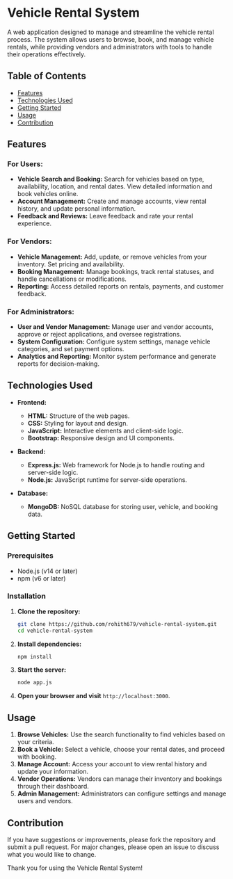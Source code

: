 # Vehicle Rental System

A web application designed to manage and streamline the vehicle rental process. The system allows users to browse, book, and manage vehicle rentals, while providing vendors and administrators with tools to handle their operations effectively.

## Table of Contents

- [Features](#features)
- [Technologies Used](#technologies-used)
- [Getting Started](#getting-started)
- [Usage](#usage)
- [Contribution](#contribution)

## Features

### For Users:
- **Vehicle Search and Booking:** Search for vehicles based on type, availability, location, and rental dates. View detailed information and book vehicles online.
- **Account Management:** Create and manage accounts, view rental history, and update personal information.
- **Feedback and Reviews:** Leave feedback and rate your rental experience.

### For Vendors:
- **Vehicle Management:** Add, update, or remove vehicles from your inventory. Set pricing and availability.
- **Booking Management:** Manage bookings, track rental statuses, and handle cancellations or modifications.
- **Reporting:** Access detailed reports on rentals, payments, and customer feedback.

### For Administrators:
- **User and Vendor Management:** Manage user and vendor accounts, approve or reject applications, and oversee registrations.
- **System Configuration:** Configure system settings, manage vehicle categories, and set payment options.
- **Analytics and Reporting:** Monitor system performance and generate reports for decision-making.

## Technologies Used

- **Frontend:**
  - **HTML:** Structure of the web pages.
  - **CSS:** Styling for layout and design.
  - **JavaScript:** Interactive elements and client-side logic.
  - **Bootstrap:** Responsive design and UI components.

- **Backend:**
  - **Express.js:** Web framework for Node.js to handle routing and server-side logic.
  - **Node.js:** JavaScript runtime for server-side operations.

- **Database:**
  - **MongoDB:** NoSQL database for storing user, vehicle, and booking data.

## Getting Started

### Prerequisites

- Node.js (v14 or later)
- npm (v6 or later)

### Installation

1. **Clone the repository:**

    ```sh
    git clone https://github.com/rohith679/vehicle-rental-system.git
    cd vehicle-rental-system
    ```

2. **Install dependencies:**

    ```sh
    npm install
    ```

3. **Start the server:**

    ```sh
    node app.js
    ```

4. **Open your browser and visit** `http://localhost:3000`.

## Usage

1. **Browse Vehicles:** Use the search functionality to find vehicles based on your criteria.
2. **Book a Vehicle:** Select a vehicle, choose your rental dates, and proceed with booking.
3. **Manage Account:** Access your account to view rental history and update your information.
4. **Vendor Operations:** Vendors can manage their inventory and bookings through their dashboard.
5. **Admin Management:** Administrators can configure settings and manage users and vendors.



## Contribution

If you have suggestions or improvements, please fork the repository and submit a pull request. For major changes, please open an issue to discuss what you would like to change.

Thank you for using the Vehicle Rental System!
